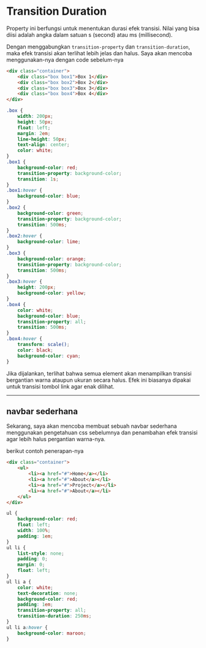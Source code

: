 # Transition Duration

Property ini berfungsi untuk menentukan durasi efek transisi. Nilai yang bisa diisi adalah angka dalam satuan s (second) atau ms (millisecond).

Dengan menggabungkan `transition-property` dan `transition-duration`, maka efek transisi akan terlihat lebih jelas dan halus. Saya akan mencoba menggunakan-nya dengan code sebelum-nya

```html
<div class="container">
    <div class="box box1">Box 1</div>
    <div class="box box2">Box 2</div>
    <div class="box box3">Box 3</div>
    <div class="box box4">Box 4</div>
</div>
```

```css
.box {
    width: 200px;
    height: 50px;
    float: left;
    margin: 2em;
    line-height: 50px;
    text-align: center;
    color: white;
}
.box1 {
    background-color: red;
    transition-property: background-color;
    transition: 1s;
}
.box1:hover {
    background-color: blue;
}
.box2 {
    background-color: green;
    transition-property: background-color;
    transition: 500ms;
}
.box2:hover {
    background-color: lime;
}
.box3 {
    background-color: orange;
    transition-property: background-color;
    transition: 500ms;
}
.box3:hover {
    height: 200px;
    background-color: yellow;
}
.box4 {
    color: white;
    background-color: blue;
    transition-property: all;
    transition: 500ms;
}
.box4:hover {
    transform: scale();
    color: black;
    background-color: cyan;
}
```

Jika dijalankan, terlihat bahwa semua element akan menampilkan transisi bergantian warna ataupun ukuran secara halus. Efek ini biasanya dipakai untuk transisi tombol link agar enak dilihat.

<hr>

## navbar sederhana

Sekarang, saya akan mencoba membuat sebuah navbar sederhana menggunakan pengetahuan css sebelumnya dan penambahan efek transisi agar lebih halus pergantian warna-nya.

berikut contoh penerapan-nya

```html
<div class="container">
    <ul>
        <li><a href="#">Home</a></li>
        <li><a href="#">About</a></li>
        <li><a href="#">Project</a></li>
        <li><a href="#">About</a></li>
    </ul>
</div>
```

```css
ul {
    background-color: red;
    float: left;
    width: 100%;
    padding: 1em;
}
ul li {
    list-style: none;
    padding: 0;
    margin: 0;
    float: left;
}
ul li a {
    color: white;
    text-decoration: none;
    background-color: red;
    padding: 1em;
    transition-property: all;
    transition-duration: 250ms;
}
ul li a:hover {
    background-color: maroon;
}
```

